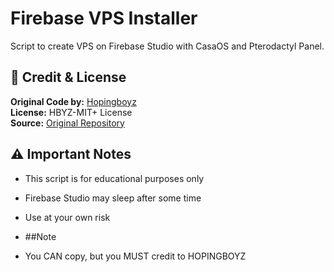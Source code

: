 # Firebase VPS Installer

Script to create VPS on Firebase Studio with CasaOS and Pterodactyl Panel.

## 📝 Credit & License

**Original Code by:** [Hopingboyz](https://github.com/hopingboyz)  
**License:** HBYZ-MIT+ License  
**Source:** [Original Repository](https://github.com/hopingboyz/vms)

## ⚠️ Important Notes
- This script is for educational purposes only
- Firebase Studio may sleep after some time
- Use at your own risk

- ##Note
- You CAN copy, but you MUST credit to HOPINGBOYZ
